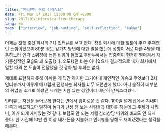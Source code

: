 ```yaml
---
title: "인터뷰는 무료 심리상담"
date: Fri Mar 17 2017 11:00:00 GMT+0900
slug: 2017/03/interview-free-therapy
lang: ko
tags: ["interview", "job-hunting", "self-reflection", "kakao"]
---
```


어제는 진행 중인 회사의 2차 인터뷰를 보고 왔다. 잦은 퇴사에 대한 질문이 주요 주제였던 느낌이었으며 80분 정도 갖가지 방면에 대한 말을 했는데 성향이 서로 다른 4명을 대응하느라 인격 스위칭에 높은 비용이 들었고 후반부에서는 집중력이 현저히 떨어져서 자기중심적인 모습도 꽤 노출했다. 의도했던 바는 아니었으나 결과적으로 내가 회사에서 일할 때의 본 모습이 전달됐을 것 같아 별 후회는 없다.

제대로 표현하지 못해 아쉬운 게 많긴 하지만 그거야 내 개인적인 이슈고 무엇보다 2차 인터뷰까지 이렇게 매끄럽게 진행되는 회사를 너무 오랜만에 봤다. 아니 솔직히 대부분의 취업을 소개로 해왔던 내게는 처음 있는 경험이라 대단히 만족스러웠다.

인터뷰는 자신을 돌아보게 한다는 면에서 흥미로운 것 같다. 100일 넘게 집에서 지내며 가족과 베프하고만 말하며 놀다가 난생 첨 보는 사람들과 대화를 하는데 그 주제가 나라니, 이거 되게 재미있는 것 같다. 보험도 안 되는 저퀄 심리상담 따위와 비교도 안 되게 좋다. 한 시간에 10만 원 이상 내가 돈을 지불하고 인터뷰를 당해도 재미있겠다는 생각을 해본다.
